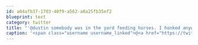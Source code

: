 ```yaml
---
id: a04afb37-1703-40f9-a562-a0a25fb35ef2
blueprint: text
category: twitter
title: "'@dustin somebody was in the yard feeding horses. I honked anyway."
caption: '<span class="username username_linked">@<a href="https://twitter.com/dustin" title="dustin senos">dustin</a></span> somebody was in the yard feeding horses. I honked anyway.'
---
```

